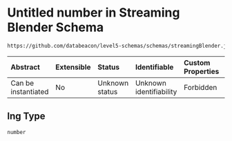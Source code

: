 # Untitled number in Streaming Blender Schema

```txt
https://github.com/databeacon/level5-schemas/schemas/streamingBlender.json#/properties/nct/properties/projExit/properties/location/properties/lng
```



| Abstract            | Extensible | Status         | Identifiable            | Custom Properties | Additional Properties | Access Restrictions | Defined In                                                                 |
| :------------------ | :--------- | :------------- | :---------------------- | :---------------- | :-------------------- | :------------------ | :------------------------------------------------------------------------- |
| Can be instantiated | No         | Unknown status | Unknown identifiability | Forbidden         | Allowed               | none                | [blender.schema.json\*](../out/blender.schema.json "open original schema") |

## lng Type

`number`
